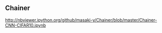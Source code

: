 ## Chainer  
http://nbviewer.ipython.org/github/masaki-y/Chainer/blob/master/Chainer-CNN-CIFAR10.ipynb
